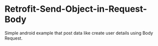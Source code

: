 # Retrofit-Send-Object-in-Request-Body
Simple android example that post data like create user details using Body Request.
